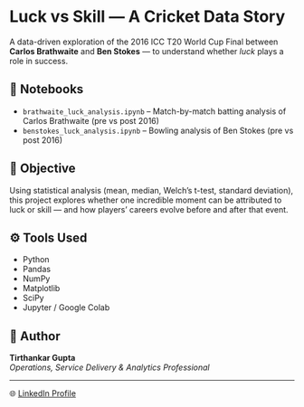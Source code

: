 # Luck vs Skill — A Cricket Data Story

A data-driven exploration of the 2016 ICC T20 World Cup Final between **Carlos Brathwaite** and **Ben Stokes** — to understand whether *luck* plays a role in success.

## 📘 Notebooks
- `brathwaite_luck_analysis.ipynb` – Match-by-match batting analysis of Carlos Brathwaite (pre vs post 2016)
- `benstokes_luck_analysis.ipynb` – Bowling analysis of Ben Stokes (pre vs post 2016)

## 🧠 Objective
Using statistical analysis (mean, median, Welch’s t-test, standard deviation), this project explores whether one incredible moment can be attributed to luck or skill — and how players’ careers evolve before and after that event.

## ⚙️ Tools Used
- Python
- Pandas
- NumPy
- Matplotlib
- SciPy
- Jupyter / Google Colab

## 👤 Author
**Tirthankar Gupta**  
*Operations, Service Delivery & Analytics Professional*

---
🌐 [LinkedIn Profile](https://www.linkedin.com/in/tirthankargupta/)
